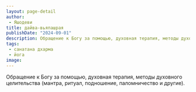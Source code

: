 ```yaml
---
layout: page-detail
author:
 - Яшодеви
title: дайва-вьяпашрая
publishDate: "2024-09-01"
description: Обращение к Богу за помощью, духовная терапия, методы духовного целительства (мантра, ритуал, подношение, паломничество и другие).
tags:
 - санатана дхарма
 - йога
image: 
---
```


Обращение к Богу за помощью, духовная терапия, методы духовного целительства (мантра, ритуал, подношение, паломничество и другие).


